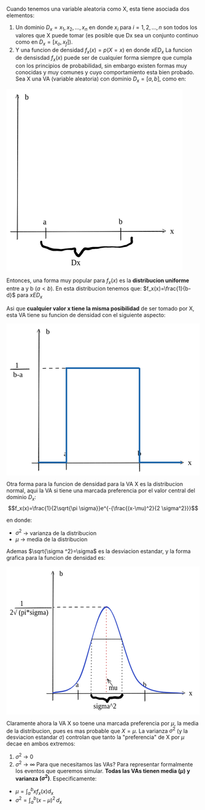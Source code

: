 Cuando tenemos una variable aleatoria como X, esta tiene asociada dos elementos:
1) Un dominio $D_x={x_1,x_2,...,x_n}$  en donde $x_i$ para $i=1,2,...,n$ son todos los valores que X puede tomar (es posible que Dx sea un conjunto continuo como en $D_x=[x_o,x_f]$).
2) Y una funcion de densidad $f_x(x)=p(X=x)$ en donde $xED_x$
La funcion de densisdad $f_x(x)$ puede ser de cualquier forma siempre que cumpla con los principios de probabilidad, sin embargo existen formas muy conocidas y muy comunes y cuyo comportamiento esta bien probado. Sea X una VA (variable aleatoria) con dominio $D_x=[a,b]$, como en:
<svg version="1.1" xmlns="http://www.w3.org/2000/svg" viewBox="0 0 458.61370399003846 476" width="458.61370399003846" height="476">
  <!-- svg-source:excalidraw -->
  
  <defs>
    <style class="style-fonts">
      @font-face {
        font-family: "Virgil";
        src: url("https://excalidraw.com/Virgil.woff2");
      }
      @font-face {
        font-family: "Cascadia";
        src: url("https://excalidraw.com/Cascadia.woff2");
      }
    </style>
  </defs>
  <rect x="0" y="0" width="458.61370399003846" height="476" fill="#ffffff"></rect><g stroke-linecap="round"><g transform="translate(29.61370399003846 17) rotate(0 -0.4172160988300959 187.2116933720559)"><path d="M-0.85 0.06 C-1.1 62.34, -0.6 311.78, -0.52 374.24 M0.9 -0.96 C0.37 61.41, -1.37 312.55, -1.74 375.38" stroke="#000000" stroke-width="1" fill="none"></path></g></g><mask></mask><g stroke-linecap="round"><g transform="translate(11.61370399003846 371) rotate(0 199.49902723873035 0.24782301597296907)"><path d="M-0.1 1.13 C66.17 1.09, 331.69 -0.4, 398.28 -0.63 M-1.61 0.67 C65 0.81, 333.86 0.53, 400.61 0.57" stroke="#000000" stroke-width="1" fill="none"></path></g></g><mask></mask><g stroke-linecap="round"><g transform="translate(102.61370399003846 363) rotate(0 -0.0076319049739055345 12.663628157898764)"><path d="M0.55 -0.46 C0.62 3.73, 0.7 21.2, 0.45 25.7 M-0.62 -1.75 C-0.68 2.57, -0.6 22.71, -0.26 27.08" stroke="#000000" stroke-width="1" fill="none"></path></g></g><mask></mask><g stroke-linecap="round"><g transform="translate(298.61370399003846 362) rotate(0 -0.701381050219346 16.289231158550827)"><path d="M-0.01 0.67 C0.08 6.02, -0.12 26.03, 0.07 31.04 M-1.47 -0.02 C-1.49 5.63, -1.25 27.28, -0.85 32.6" stroke="#000000" stroke-width="1" fill="none"></path></g></g><mask></mask><g transform="translate(90.61370399003846 398) rotate(0 118.5 14)" stroke="none"><path fill="#000000" d="M 2.63,0 Q 2.63,0 2.61,1.42 2.59,2.85 3.24,4.65 3.88,6.44 4.62,7.82 5.37,9.20 6.67,9.60 7.97,9.99 9.29,10.39 10.62,10.79 11.74,11.27 12.87,11.76 14.87,12.17 16.87,12.58 18.71,13.54 20.55,14.51 22.14,15.01 23.74,15.52 25.32,16.03 26.90,16.55 28.92,17.04 30.94,17.53 33.38,17.70 35.81,17.87 37.59,18.00 39.36,18.14 40.70,18.16 42.03,18.18 44.89,18.57 47.75,18.96 49.00,19.08 50.25,19.19 51.59,19.26 52.93,19.32 55.69,18.81 58.45,18.30 60.80,17.97 63.15,17.65 65.10,17.47 67.05,17.30 68.45,17.16 69.85,17.02 71.33,16.95 72.81,16.88 74.01,16.81 75.21,16.74 76.64,16.62 78.06,16.49 79.48,16.42 80.91,16.34 82.14,15.86 83.37,15.38 85.66,15.04 87.95,14.70 88.95,15.21 89.96,15.73 90.41,16.71 90.85,17.69 91.14,19.10 91.42,20.51 91.29,21.73 91.17,22.95 91.00,24.15 90.84,25.35 91.69,26.60 92.53,27.84 93.34,28.58 94.15,29.33 94.69,30.31 95.23,31.30 96.00,32.10 96.77,32.91 97.69,32.32 98.61,31.73 99.17,30.74 99.73,29.75 100.76,28.62 101.80,27.49 102.34,26.36 102.88,25.22 103.74,24.35 104.60,23.47 105.19,22.08 105.78,20.69 106.77,19.97 107.76,19.25 108.81,17.89 109.86,16.53 111.32,15.83 112.78,15.12 114.37,14.88 115.95,14.64 117.56,14.98 119.17,15.32 120.24,15.45 121.31,15.58 122.98,15.45 124.65,15.31 126.28,15.01 127.91,14.70 129.41,14.33 130.91,13.96 132.33,13.73 133.74,13.51 135.26,13.43 136.78,13.36 138.87,13.47 140.96,13.59 142.11,13.54 143.26,13.49 145.20,13.59 147.14,13.68 148.63,13.44 150.13,13.20 152.28,12.91 154.44,12.63 158.01,12.25 161.58,11.87 164.28,11.74 166.97,11.60 170.22,11.86 173.46,12.11 177.29,11.95 181.12,11.78 183.67,11.72 186.21,11.66 189.10,11.94 191.98,12.21 194.01,12.31 196.04,12.42 197.75,12.40 199.47,12.38 202.35,12.29 205.23,12.21 206.40,11.88 207.58,11.54 209.13,11.35 210.67,11.17 212.55,10.33 214.42,9.50 216.03,9.24 217.64,8.98 219.91,8.57 222.19,8.15 223.35,7.36 224.51,6.58 225.77,5.81 227.03,5.05 228.81,4.18 230.59,3.31 231.92,2.53 233.24,1.75 233.21,0.47 233.18,-0.79 233.06,-2.40 232.95,-4.01 232.90,-7.24 232.86,-10.47 233.02,-10.96 233.18,-11.45 233.48,-11.86 233.79,-12.27 234.21,-12.56 234.63,-12.86 235.12,-13.00 235.61,-13.14 236.13,-13.12 236.64,-13.10 237.12,-12.92 237.60,-12.73 237.99,-12.40 238.39,-12.08 238.66,-11.64 238.93,-11.20 239.04,-10.70 239.16,-10.20 239.11,-9.69 239.06,-9.18 238.85,-8.72 238.64,-8.25 238.29,-7.87 237.94,-7.49 237.49,-7.25 237.04,-7.00 236.54,-6.91 236.03,-6.82 235.53,-6.90 235.02,-6.98 234.56,-7.21 234.11,-7.45 233.75,-7.82 233.39,-8.18 233.17,-8.65 232.95,-9.11 232.89,-9.62 232.83,-10.13 232.93,-10.63 233.04,-11.13 233.30,-11.58 233.55,-12.02 233.94,-12.36 234.33,-12.69 234.80,-12.89 235.28,-13.08 235.79,-13.12 236.30,-13.15 236.80,-13.02 237.29,-12.89 237.72,-12.61 238.15,-12.32 238.46,-11.92 238.78,-11.51 238.95,-11.03 239.12,-10.54 239.12,-10.03 239.13,-9.52 239.13,-9.52 239.13,-9.52 238.69,-8.43 238.25,-7.34 238.67,-5.75 239.09,-4.16 238.99,-2.96 238.90,-1.75 239.15,-0.62 239.41,0.50 239.00,2.07 238.58,3.64 236.82,5.23 235.05,6.83 233.87,7.37 232.69,7.91 231.02,8.48 229.36,9.05 228.19,9.71 227.02,10.37 225.16,11.58 223.29,12.79 220.77,13.17 218.24,13.55 217.06,13.66 215.88,13.77 214.65,14.15 213.43,14.53 212.24,14.85 211.05,15.18 209.70,15.23 208.35,15.29 206.79,15.52 205.23,15.75 202.31,15.62 199.39,15.48 197.64,15.37 195.89,15.26 193.81,15.15 191.73,15.04 189.02,14.81 186.31,14.58 183.79,14.69 181.28,14.80 177.27,15.04 173.26,15.28 170.24,15.12 167.22,14.97 164.64,15.23 162.06,15.49 158.62,16.03 155.19,16.58 153.04,17.11 150.89,17.65 149.03,17.99 147.16,18.32 145.25,18.43 143.33,18.54 142.19,18.52 141.04,18.50 139.08,18.69 137.11,18.88 134.81,19.13 132.51,19.38 130.93,19.93 129.35,20.47 127.78,20.97 126.20,21.47 124.71,21.79 123.21,22.12 121.98,22.10 120.75,22.07 118.58,21.78 116.41,21.49 115.27,21.74 114.13,21.99 112.63,23.43 111.13,24.87 110.68,25.85 110.22,26.83 109.02,28.44 107.81,30.04 107.29,31.02 106.77,32.00 105.68,33.15 104.59,34.31 103.38,35.97 102.17,37.63 100.59,39.00 99.02,40.37 97.60,40.33 96.18,40.28 94.55,39.49 92.92,38.70 91.86,37.60 90.80,36.51 89.80,34.92 88.80,33.34 87.92,32.03 87.03,30.73 86.65,29.73 86.27,28.74 85.72,27.76 85.18,26.78 85.10,24.82 85.01,22.85 85.19,21.21 85.37,19.58 86.48,19.81 87.58,20.04 85.48,20.47 83.38,20.90 82.28,21.27 81.18,21.65 79.63,21.58 78.08,21.51 76.68,21.40 75.27,21.29 74.09,21.26 72.92,21.22 71.51,21.22 70.11,21.21 68.79,21.24 67.46,21.27 65.70,21.48 63.94,21.70 61.63,22.29 59.32,22.88 57.37,23.41 55.43,23.95 54.13,24.23 52.83,24.51 51.30,24.47 49.77,24.43 48.35,24.30 46.92,24.17 44.46,23.98 42.01,23.79 40.67,23.81 39.33,23.82 37.52,23.94 35.71,24.05 34.12,24.10 32.53,24.15 30.58,23.84 28.64,23.53 27.47,23.20 26.30,22.87 24.75,22.33 23.21,21.80 21.47,21.20 19.74,20.61 17.98,19.71 16.23,18.81 14.93,18.35 13.63,17.88 11.06,17.02 8.48,16.15 7.39,16.06 6.30,15.96 4.65,15.12 3.01,14.27 2.10,13.59 1.19,12.92 0.59,11.62 -0.01,10.32 -0.55,9.34 -1.09,8.36 -1.53,7.11 -1.98,5.86 -2.28,4.38 -2.59,2.89 -2.61,1.44 -2.63,0 -2.59,-0.31 -2.55,-0.62 -2.44,-0.92 -2.32,-1.22 -2.14,-1.48 -1.96,-1.74 -1.73,-1.95 -1.49,-2.16 -1.21,-2.31 -0.93,-2.45 -0.62,-2.53 -0.31,-2.61 0.00,-2.61 0.31,-2.61 0.62,-2.53 0.93,-2.45 1.21,-2.31 1.49,-2.16 1.73,-1.95 1.96,-1.74 2.14,-1.48 2.32,-1.22 2.44,-0.92 2.55,-0.62 2.59,-0.31 2.63,0.00 2.63,0.00 L 2.63,0 Z"></path></g><g transform="translate(168.61370399003846 441) rotate(0 14.5 12.5)"><text x="0" y="18" font-family="Virgil, Segoe UI Emoji" font-size="20px" fill="#000000" text-anchor="start" style="white-space: pre;" direction="ltr">Dx</text></g><g transform="translate(95.61370399003846 335) rotate(0 7.5 12.5)"><text x="0" y="18" font-family="Virgil, Segoe UI Emoji" font-size="20px" fill="#000000" text-anchor="start" style="white-space: pre;" direction="ltr">a</text></g><g transform="translate(292.61370399003846 334) rotate(0 6 12.5)"><text x="0" y="18" font-family="Virgil, Segoe UI Emoji" font-size="20px" fill="#000000" text-anchor="start" style="white-space: pre;" direction="ltr">b</text></g><g transform="translate(405.61370399003846 359) rotate(0 21.5 12.5)"><text x="0" y="18" font-family="Virgil, Segoe UI Emoji" font-size="20px" fill="#000000" text-anchor="start" style="white-space: pre;" direction="ltr">&gt;  x</text></g><g transform="translate(23.61370399003846 10) rotate(0 26.5 12.5)"><text x="0" y="18" font-family="Virgil, Segoe UI Emoji" font-size="20px" fill="#000000" text-anchor="start" style="white-space: pre;" direction="ltr">^   b</text></g></svg>
  
Entonces, una forma muy popular para $f_x(x)$ es la **distribucion uniforme** entre a y b $(a<b)$.
En esta distribucion tenemos que:
$f_x(x)=\frac{1}{b-d}$ para $xED_x$

Asi que **cualquier valor x tiene la misma posibilidad** de ser tomado por X, esta VA tiene su funcion de densidad con el siguiente aspecto:

<svg version="1.1" xmlns="http://www.w3.org/2000/svg" viewBox="0 0 516.0120073660955 404.5988001588546" width="516.0120073660955" height="404.5988001588546">
  <!-- svg-source:excalidraw -->
  
  <defs>
    <style class="style-fonts">
      @font-face {
        font-family: "Virgil";
        src: url("https://excalidraw.com/Virgil.woff2");
      }
      @font-face {
        font-family: "Cascadia";
        src: url("https://excalidraw.com/Cascadia.woff2");
      }
    </style>
  </defs>
  <rect x="0" y="0" width="516.0120073660955" height="404.5988001588546" fill="#ffffff"></rect><g stroke-linecap="round"><g transform="translate(87.01200736609547 17) rotate(0 -0.4172160988300959 187.2116933720559)"><path d="M-0.85 0.06 C-1.1 62.34, -0.6 311.78, -0.52 374.24 M0.9 -0.96 C0.37 61.41, -1.37 312.55, -1.74 375.38" stroke="#000000" stroke-width="1" fill="none"></path></g></g><mask></mask><g stroke-linecap="round"><g transform="translate(69.01200736609547 371) rotate(0 199.49902723873035 0.24782301597296907)"><path d="M-0.1 1.13 C66.17 1.09, 331.69 -0.4, 398.28 -0.63 M-1.61 0.67 C65 0.81, 333.86 0.53, 400.61 0.57" stroke="#000000" stroke-width="1" fill="none"></path></g></g><mask></mask><g stroke-linecap="round"><g transform="translate(160.01200736609547 363) rotate(0 -0.0076319049739055345 12.663628157898764)"><path d="M0.55 -0.46 C0.62 3.73, 0.7 21.2, 0.45 25.7 M-0.62 -1.75 C-0.68 2.57, -0.6 22.71, -0.26 27.08" stroke="#000000" stroke-width="1" fill="none"></path></g></g><mask></mask><g stroke-linecap="round"><g transform="translate(356.0120073660955 362) rotate(0 -0.701381050219346 16.289231158550827)"><path d="M-0.01 0.67 C0.08 6.02, -0.12 26.03, 0.07 31.04 M-1.47 -0.02 C-1.49 5.63, -1.25 27.28, -0.85 32.6" stroke="#000000" stroke-width="1" fill="none"></path></g></g><mask></mask><g transform="translate(153.01200736609547 335) rotate(0 7.5 12.5)"><text x="0" y="18" font-family="Virgil, Segoe UI Emoji" font-size="20px" fill="#000000" text-anchor="start" style="white-space: pre;" direction="ltr">a</text></g><g transform="translate(350.0120073660955 334) rotate(0 6 12.5)"><text x="0" y="18" font-family="Virgil, Segoe UI Emoji" font-size="20px" fill="#000000" text-anchor="start" style="white-space: pre;" direction="ltr">b</text></g><g transform="translate(463.0120073660955 359) rotate(0 21.5 12.5)"><text x="0" y="18" font-family="Virgil, Segoe UI Emoji" font-size="20px" fill="#000000" text-anchor="start" style="white-space: pre;" direction="ltr">&gt;  x</text></g><g transform="translate(81.01200736609547 10) rotate(0 26.5 12.5)"><text x="0" y="18" font-family="Virgil, Segoe UI Emoji" font-size="20px" fill="#000000" text-anchor="start" style="white-space: pre;" direction="ltr">^   b</text></g><g stroke-linecap="round"><g transform="translate(85.81229822821916 370.15401785714283) rotate(0 36.78571428571428 0)"><path d="M0 0 C12.26 0, 61.31 0, 73.57 0 M0 0 C12.26 0, 61.31 0, 73.57 0" stroke="#1864ab" stroke-width="4" fill="none"></path></g></g><mask></mask><g stroke-linecap="round"><g transform="translate(160.09801251393344 370.86830357142856) rotate(0 0 -126.07142857142856)"><path d="M0 0 C0 -42.02, 0 -210.12, 0 -252.14 M0 0 C0 -42.02, 0 -210.12, 0 -252.14" stroke="#1864ab" stroke-width="4" fill="none"></path></g></g><mask></mask><g stroke-linecap="round"><g transform="translate(159.38372679964772 118.72544642857144) rotate(0 96.78571428571428 0)"><path d="M0 0 C32.26 0, 161.31 0, 193.57 0 M0 0 C32.26 0, 161.31 0, 193.57 0" stroke="#1864ab" stroke-width="4" fill="none"></path></g></g><mask></mask><g stroke-linecap="round"><g transform="translate(355.09801251393344 370.15401785714283) rotate(0 0 -125.35714285714283)"><path d="M0 0 C0 -41.79, 0 -208.93, 0 -250.71 M0 0 C0 -41.79, 0 -208.93, 0 -250.71" stroke="#1864ab" stroke-width="4" fill="none"></path></g></g><mask></mask><g stroke-linecap="round"><g transform="translate(355.81229822821916 370.15401785714283) rotate(0 55.71428571428572 0)"><path d="M0 0 C18.57 0, 92.86 0, 111.43 0 M0 0 C18.57 0, 92.86 0, 111.43 0" stroke="#1864ab" stroke-width="4" fill="none"></path></g></g><mask></mask><g stroke-linecap="round"><g transform="translate(157.24086965679058 120.296875) rotate(0 -34.806442609695424 -0.916470441214102)"><path d="M-0.89 -1.09 C-12.53 -1.32, -57.42 -1.01, -68.72 -0.67" stroke="#000000" stroke-width="1.5" fill="none" stroke-dasharray="8 9"></path></g></g><mask></mask><g transform="translate(17.95515537107633 99.72544642857144) rotate(0 17 25)"><text x="0" y="18" font-family="Virgil, Segoe UI Emoji" font-size="20px" fill="#000000" text-anchor="start" style="white-space: pre;" direction="ltr"> 1</text><text x="0" y="43" font-family="Virgil, Segoe UI Emoji" font-size="20px" fill="#000000" text-anchor="start" style="white-space: pre;" direction="ltr">b-a</text></g><g stroke-linecap="round"><g transform="translate(10.812298228219163 121.49669899259288) rotate(0 24.77848146030945 -0.107695691537117)"><path d="M-0.81 0.75 C7.53 0.96, 42.19 0.85, 50.37 0.69 M0.96 0.1 C9.22 0.02, 41.71 -1.22, 49.99 -1.07" stroke="#000000" stroke-width="1" fill="none"></path></g></g><mask></mask></svg>

Otra forma para la funcion de densidad para la VA X es la distribucion normal, aqui la VA si tiene una marcada preferencia por el valor central del dominio $D_x$:
$$f_x(x)=\frac{1}{2\sqrt{\pi \sigma}}e^{-{\frac{(x-\mu)^2}{2 \sigma^2}}}$$

en donde:
- $\sigma ^2$ -> varianza de la distribucion
- $\mu$ -> media de la distribucion

Ademas $\sqrt{\sigma ^2}=\sigma$ es la desviacion estandar, y la forma grafica para la funcion de densidad es:

<svg version="1.1" xmlns="http://www.w3.org/2000/svg" viewBox="0 0 565.7039108185486 432.5766501449502" width="565.7039108185486" height="432.5766501449502">
  <!-- svg-source:excalidraw -->
  
  <defs>
    <style class="style-fonts">
      @font-face {
        font-family: "Virgil";
        src: url("https://excalidraw.com/Virgil.woff2");
      }
      @font-face {
        font-family: "Cascadia";
        src: url("https://excalidraw.com/Cascadia.woff2");
      }
    </style>
  </defs>
  <rect x="0" y="0" width="565.7039108185486" height="432.5766501449502" fill="#ffffff"></rect><g stroke-linecap="round"><g transform="translate(136.7039108185486 17) rotate(0 -0.4172160988300959 187.2116933720559)"><path d="M-0.85 0.06 C-1.1 62.34, -0.6 311.78, -0.52 374.24 M0.9 -0.96 C0.37 61.41, -1.37 312.55, -1.74 375.38" stroke="#000000" stroke-width="1" fill="none"></path></g></g><mask></mask><g stroke-linecap="round"><g transform="translate(118.7039108185486 371) rotate(0 199.49902723873035 0.24782301597296907)"><path d="M-0.1 1.13 C66.17 1.09, 331.69 -0.4, 398.28 -0.63 M-1.61 0.67 C65 0.81, 333.86 0.53, 400.61 0.57" stroke="#000000" stroke-width="1" fill="none"></path></g></g><mask></mask><g stroke-linecap="round"><g transform="translate(209.7039108185486 363) rotate(0 -0.0076319049739055345 12.663628157898764)"><path d="M0.55 -0.46 C0.62 3.73, 0.7 21.2, 0.45 25.7 M-0.62 -1.75 C-0.68 2.57, -0.6 22.71, -0.26 27.08" stroke="#000000" stroke-width="1" fill="none"></path></g></g><mask></mask><g stroke-linecap="round"><g transform="translate(405.7039108185486 362) rotate(0 -0.701381050219346 16.289231158550827)"><path d="M-0.01 0.67 C0.08 6.02, -0.12 26.03, 0.07 31.04 M-1.47 -0.02 C-1.49 5.63, -1.25 27.28, -0.85 32.6" stroke="#000000" stroke-width="1" fill="none"></path></g></g><mask></mask><g transform="translate(202.7039108185486 335) rotate(0 7.5 12.5)"><text x="0" y="18" font-family="Virgil, Segoe UI Emoji" font-size="20px" fill="#000000" text-anchor="start" style="white-space: pre;" direction="ltr">a</text></g><g transform="translate(399.7039108185486 334) rotate(0 6 12.5)"><text x="0" y="18" font-family="Virgil, Segoe UI Emoji" font-size="20px" fill="#000000" text-anchor="start" style="white-space: pre;" direction="ltr">b</text></g><g transform="translate(512.7039108185486 359) rotate(0 21.5 12.5)"><text x="0" y="18" font-family="Virgil, Segoe UI Emoji" font-size="20px" fill="#000000" text-anchor="start" style="white-space: pre;" direction="ltr">&gt;  x</text></g><g transform="translate(130.7039108185486 10) rotate(0 26.5 12.5)"><text x="0" y="18" font-family="Virgil, Segoe UI Emoji" font-size="20px" fill="#000000" text-anchor="start" style="white-space: pre;" direction="ltr">^   b</text></g><g stroke-linecap="round"><g transform="translate(294.0214365472656 120.296875) rotate(0 -78.35077432870636 -0.916470441214102)"><path d="M-0.89 -1.09 C-27.05 -1.32, -130 -1.01, -155.81 -0.67" stroke="#000000" stroke-width="1.5" fill="none" stroke-dasharray="8 9"></path></g></g><mask></mask><g transform="translate(10 97.96074054621849) rotate(0 64 25)"><text x="0" y="18" font-family="Virgil, Segoe UI Emoji" font-size="20px" fill="#000000" text-anchor="start" style="white-space: pre;" direction="ltr">      1</text><text x="0" y="43" font-family="Virgil, Segoe UI Emoji" font-size="20px" fill="#000000" text-anchor="start" style="white-space: pre;" direction="ltr">2√ (pi*sigma)</text></g><g stroke-linecap="round"><g transform="translate(25.197907135500884 121.49669899259288) rotate(0 53.07680078804054 -0.107695691537117)"><path d="M-0.81 0.75 C16.96 0.96, 89.35 0.85, 106.97 0.69 M0.96 0.1 C18.65 0.02, 88.87 -1.22, 106.59 -1.07" stroke="#000000" stroke-width="1" fill="none"></path></g></g><mask></mask><g stroke-linecap="round"><g transform="translate(135.7861424296185 371.1139479828247) rotate(0 190.77826589497136 -126.49057249349906)"><path d="M0.7 -0.3 C12.79 -6.53, 47.52 4.5, 73.68 -37.32 C99.83 -79.14, 128.03 -251.72, 157.61 -251.21 C187.19 -250.7, 214.1 -76.13, 251.17 -34.28 C288.24 7.58, 358.5 -5.97, 380.05 -0.07 M-0.4 -1.51 C11.96 -8.11, 49.64 2.68, 75.85 -39.27 C102.05 -81.23, 127.67 -254.32, 156.82 -253.26 C185.98 -252.21, 213.27 -75.21, 250.79 -32.95 C288.32 9.31, 360.12 -5.31, 381.95 0.29" stroke="#364fc7" stroke-width="2" fill="none"></path></g></g><mask></mask><g transform="translate(299.3155541943244 343.29041857106006) rotate(0 13 12.5)"><text x="0" y="18" font-family="Virgil, Segoe UI Emoji" font-size="20px" fill="#000000" text-anchor="start" style="white-space: pre;" direction="ltr">mu</text></g><g transform="translate(254.60967184138326 397.5766501449502) rotate(0 39 12.5)"><text x="0" y="18" font-family="Virgil, Segoe UI Emoji" font-size="20px" fill="#000000" text-anchor="start" style="white-space: pre;" direction="ltr">sigma^2</text></g><g stroke-linecap="round"><g transform="translate(248.72731890020677 215.72253550028256) rotate(0 -0.354096780751874 77.76599034130132)"><path d="M0.45 0.15 C0.38 26, -1.26 129.37, -1.15 155.38" stroke="#000000" stroke-width="1.5" fill="none" stroke-dasharray="1.5 7"></path></g></g><mask></mask><g stroke-linecap="round"><g transform="translate(339.3155541943244 217.48724138263552) rotate(0 -0.9282207513530238 78.2207791382118)"><path d="M-0.63 1.14 C-0.96 27.13, -1.35 129.95, -1.19 155.31" stroke="#000000" stroke-width="1.5" fill="none" stroke-dasharray="1.5 7"></path></g></g><mask></mask><g stroke-linecap="round"><g transform="translate(292.25673066491265 118.66371197087082) rotate(0 0 126.76470588235293)"><path d="M0 0 C0 42.25, 0 211.27, 0 253.53" stroke="#c92a2a" stroke-width="1.5" fill="none" stroke-dasharray="1.5 7"></path></g></g><mask></mask><g stroke-linecap="round"><g transform="translate(249.90378948844204 212.78135902969433) rotate(0 44.117647058823536 0)"><path d="M0 0 C14.71 0, 73.53 0, 88.24 0 M0 0 C14.71 0, 73.53 0, 88.24 0" stroke="#000000" stroke-width="1" fill="none"></path></g></g><mask></mask><g transform="translate(248.13908360608912 375.72253550028256) rotate(0 45.29411764705881 10.29411764705884)" stroke="none"><path fill="#000000" d="M 2.63,-0.43 Q 2.63,-0.43 2.82,0.57 3.02,1.58 3.64,2.82 4.27,4.05 5.64,4.81 7.02,5.57 8.47,5.20 9.92,4.83 11.12,4.76 12.32,4.70 14.19,5.10 16.06,5.51 17.36,6.09 18.66,6.66 20.10,7.13 21.55,7.60 22.65,7.72 23.75,7.83 25.50,8.02 27.25,8.21 28.54,8.21 29.84,8.21 31.44,8.16 33.04,8.11 34.60,8.28 36.15,8.45 37.70,9.10 39.25,9.74 41.20,10.46 43.16,11.18 44.93,12.13 46.70,13.08 47.54,14.56 48.37,16.03 48.55,17.87 48.73,19.71 47.52,18.50 46.31,17.29 45.19,17.49 44.07,17.69 44.37,16.53 44.67,15.37 45.29,14.27 45.90,13.17 46.81,11.95 47.71,10.73 48.62,9.46 49.52,8.19 50.40,7.11 51.28,6.03 52.62,5.65 53.96,5.27 55.10,5.24 56.23,5.22 57.46,5.20 58.69,5.19 60.20,4.97 61.70,4.75 62.83,4.68 63.96,4.61 65.36,4.33 66.76,4.05 68.29,4.02 69.82,3.99 71.24,4.00 72.65,4.01 73.69,4.28 74.73,4.56 76.01,4.56 77.30,4.56 78.34,4.84 79.38,5.11 80.45,4.63 81.52,4.16 82.86,3.63 84.21,3.11 84.93,2.30 85.64,1.48 86.39,0.36 87.13,-0.75 87.43,-1.26 87.74,-1.78 88.19,-2.17 88.64,-2.57 89.20,-2.79 89.75,-3.02 90.35,-3.06 90.95,-3.10 91.53,-2.94 92.11,-2.78 92.61,-2.45 93.11,-2.12 93.48,-1.65 93.84,-1.17 94.04,-0.61 94.24,-0.04 94.24,0.55 94.25,1.15 94.06,1.72 93.87,2.29 93.52,2.77 93.16,3.25 92.66,3.59 92.17,3.93 91.59,4.10 91.02,4.26 90.42,4.24 89.82,4.21 89.26,3.99 88.70,3.78 88.24,3.39 87.78,3.01 87.47,2.50 87.15,1.99 87.02,1.40 86.88,0.82 86.94,0.22 87.00,-0.37 87.25,-0.91 87.50,-1.46 87.91,-1.90 88.31,-2.34 88.84,-2.62 89.37,-2.91 89.96,-3.01 90.55,-3.11 91.14,-3.02 91.74,-2.93 92.27,-2.65 92.80,-2.38 93.22,-1.95 93.63,-1.51 93.89,-0.97 94.15,-0.43 94.22,0.16 94.29,0.75 94.16,1.34 94.04,1.92 94.04,1.92 94.04,1.92 92.81,3.96 91.58,6.00 90.65,6.96 89.72,7.92 88.90,8.68 88.08,9.43 87.09,9.98 86.10,10.53 84.75,10.76 83.39,11.00 81.82,11.42 80.24,11.85 78.38,11.87 76.53,11.89 75.27,11.82 74.02,11.74 72.65,11.52 71.27,11.31 70.08,11.30 68.89,11.30 67.60,11.32 66.32,11.35 64.46,11.65 62.60,11.95 61.54,12.20 60.48,12.45 59.11,12.45 57.74,12.45 56.62,12.14 55.50,11.84 55.04,12.93 54.58,14.02 53.34,15.28 52.10,16.54 51.50,17.81 50.91,19.08 50.59,20.12 50.27,21.15 49.58,22.03 48.88,22.91 47.76,23.22 46.63,23.53 44.95,22.91 43.28,22.28 42.55,19.96 41.81,17.64 40.83,17.17 39.85,16.70 38.78,16.53 37.71,16.36 36.73,15.55 35.75,14.75 34.42,14.50 33.08,14.25 31.52,14.23 29.96,14.21 28.73,14.26 27.51,14.31 25.64,14.35 23.78,14.40 22.37,13.97 20.97,13.54 19.27,13.03 17.58,12.52 16.21,11.87 14.83,11.21 12.71,11.07 10.59,10.92 8.92,11.14 7.25,11.36 5.62,11.04 3.98,10.72 2.79,9.85 1.60,8.98 0.26,7.62 -1.07,6.26 -1.71,4.37 -2.34,2.47 -2.48,1.45 -2.63,0.43 -2.64,0.11 -2.65,-0.20 -2.59,-0.51 -2.53,-0.83 -2.39,-1.12 -2.25,-1.41 -2.05,-1.66 -1.85,-1.91 -1.59,-2.10 -1.34,-2.30 -1.04,-2.43 -0.75,-2.55 -0.43,-2.61 -0.11,-2.66 0.20,-2.63 0.52,-2.61 0.82,-2.51 1.13,-2.41 1.40,-2.24 1.67,-2.07 1.90,-1.84 2.12,-1.61 2.28,-1.33 2.44,-1.05 2.53,-0.74 2.63,-0.43 2.63,-0.43 L 2.63,-0.43 Z"></path></g><g stroke-linecap="round"><g transform="translate(310.49202478255967 349.2519472649884) rotate(0 -7.647058823529392 -10)"><path d="M0 0 C-2.55 -3.33, -12.75 -16.67, -15.29 -20 M0 0 C-2.55 -3.33, -12.75 -16.67, -15.29 -20" stroke="#000000" stroke-width="1" fill="none"></path></g><g transform="translate(310.49202478255967 349.2519472649884) rotate(0 -7.647058823529392 -10)"><path d="M-4.69 -13.22 C-8.26 -15.5, -11.83 -17.78, -15.29 -20 M-4.69 -13.22 C-8.48 -15.65, -12.28 -18.07, -15.29 -20" stroke="#000000" stroke-width="1" fill="none"></path></g><g transform="translate(310.49202478255967 349.2519472649884) rotate(0 -7.647058823529392 -10)"><path d="M-11.53 -7.99 C-12.8 -12.03, -14.06 -16.07, -15.29 -20 M-11.53 -7.99 C-12.88 -12.29, -14.22 -16.58, -15.29 -20" stroke="#000000" stroke-width="1" fill="none"></path></g></g><mask></mask></svg>

Claramente ahora la VA X so toene una marcada preferencia por $\mu$, la media de la distribucion, pues es mas probable que $X=\mu$. La varianza $\sigma ^2$ (y la desviacion estandar $\sigma$) controlan que tanto la "preferencia" de X por $\mu$ decae en ambos extremos:

1) $\sigma ^2$ -> $0$
2) $\sigma ^2$ -> $\infty$
Para que necesitamos las VAs? Para representar formalmente los eventos que queremos simular. **Todas las VAs tienen media $(\mu)$ y varianza $(\sigma ^2)$**.
Especificamente:

- $\mu = \int_{a}^{b}{xf_x(x)} d_x$
- $\sigma ^2=\int_{a}^{b}{(x-\mu )^{2} \,}d_x$
